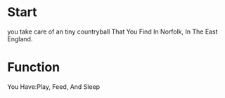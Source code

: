 # Start
you take care of an tiny countryball 
That You Find In Norfolk, In The East England. 
# Function
You Have:Play, ️️Feed, And ️️️Sleep


